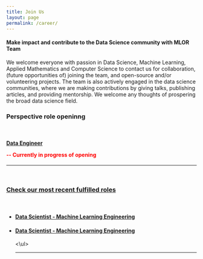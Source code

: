 ```yaml
---
title: Join Us
layout: page
permalink: /career/
---
```

<meta name="viewport" content="width=device-width, initial-scale=1">
<style>
#hp  {
float: left;    
 margin: 0 15px 0 0;
}
img {
  border: 2px solid #555;
}

p {
  font-family: 'Source Sans Pro', sans-serif;
  font-size: 15px;
  font-weight: normal;
}

h4 {
  font-family: 'Source Sans Pro', sans-serif;
  font-size: 15px;
  font-weight: normal;
}

body {
background-color: rgb(241,236,238);
background-color: radial-gradient(circle, rgba(241,236,238,1) 0%, rgba(97,124,196,1) 75%);
}
 
</style>
<script src="https://kit.fontawesome.com/7812f4f196.js" crossorigin="anonymous"></script>



<p><h4>Make impact and contribute to the Data Science community with MLOR Team</h4></p>

<p>We welcome everyone with passion in Data Science, Machine Learning, Applied Mathematics and Computer Science to contact us for collaboration, (future opportunities of) joining the team, and open-source and/or volunteering projects. The team is also actively engaged in the data science communities, where we are making contributions by giving talks, publishing articles, and providing mentorship. We welcome any thoughts of prospering the broad data science field.</p>

<p><h3>Perspective role openinng</h3></p>
<br/>
<h4><a href="https://ml-or-ds-team.github.io/career/data_engineering.html">Data Engineer</a>
<p style="color:red"> -- Currently in progress of opening</p></h4>
<hr>
<br/>
<h3><a href="https://ml-or-ds-team.github.io/career/career_archive.html">Check our most recent fulfilled roles</a>
</h3>
<br/>
<ul>
<li><h4><a href="https://ml-or-ds-team.github.io/career/mle.html">Data Scientist - Machine Learning Engineering</a></h4></li>
<li><h4><a href="https://ml-or-ds-team.github.io/career/mle.html">Data Scientist - Machine Learning Engineering</a></h4></li>
<\ul>
<hr>
<br/>
